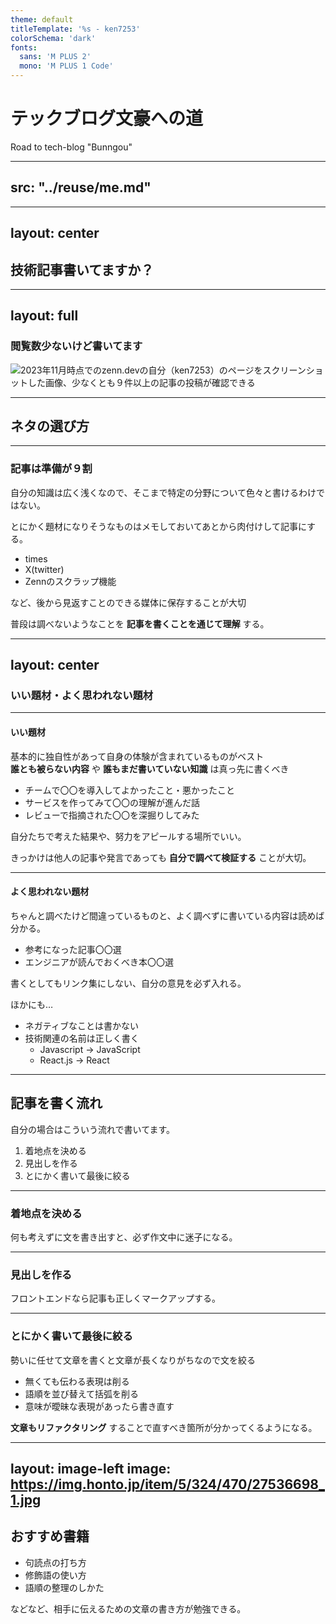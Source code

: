 ```yaml
---
theme: default
titleTemplate: '%s - ken7253'
colorSchema: 'dark'
fonts:
  sans: 'M PLUS 2'
  mono: 'M PLUS 1 Code'
---
```


# テックブログ文豪への道
Road to tech-blog "Bunngou"

---
src: "../reuse/me.md"
---

---
layout: center
---

## 技術記事書いてますか？

---
layout: full
---

### 閲覧数少ないけど書いてます

![2023年11月時点でのzenn.devの自分（ken7253）のページをスクリーンショットした画像、少なくとも９件以上の記事の投稿が確認できる](/img/zenn.dev_ken7253-screenshot.png)

---

## ネタの選び方

---

### 記事は準備が９割

自分の知識は広く浅くなので、そこまで特定の分野について色々と書けるわけではない。

とにかく題材になりそうなものはメモしておいてあとから肉付けして記事にする。

- times
- X(twitter)
- Zennのスクラップ機能

など、後から見返すことのできる媒体に保存することが大切

普段は調べないようなことを **記事を書くことを通じて理解** する。

<!-- 記事を書いている人は知っていることを書いているわけではなくて学習のログとして学びながら記事を書いていることが多い -->

---
layout: center
---
### いい題材・よく思われない題材

<!-- 基本的に記事の内容はその人の自由だけど、面白いかどうかは別として自分がいい記事・良くない記事だと思う基準を共有しておきます。 -->

---

#### いい題材

<div v-click>

基本的に独自性があって自身の体験が含まれているものがベスト  
**誰とも被らない内容** や **誰もまだ書いていない知識** は真っ先に書くべき

</div>

<div v-click>


- チームで〇〇を導入してよかったこと・悪かったこと
- サービスを作ってみて〇〇の理解が進んだ話
- レビューで指摘された〇〇を深掘りしてみた

</div>

<div v-click>

自分たちで考えた結果や、努力をアピールする場所でいい。

きっかけは他人の記事や発言であっても **自分で調べて検証する** ことが大切。

</div>

---

#### よく思われない題材

ちゃんと調べたけど間違っているものと、よく調べずに書いている内容は読めば分かる。

<div v-click>

- 参考になった記事〇〇選
- エンジニアが読んでおくべき本〇〇選

</div>

<div v-click>
<p>書くとしてもリンク集にしない、自分の意見を必ず入れる。</p>
</div>

<div v-click>
<p>ほかにも…</p>
</div>

<div v-click>

- ネガティブなことは書かない
- 技術関連の名前は正しく書く
  - Javascript -> JavaScript
  - React.js -> React

</div>

<!-- ネガティブなことは書かない：ライブラリ批判（〇〇はオワコン）やブラウザ批判（〇〇の機能を実装していないのは△△だけ！）みたいなことを書かない、技術の裏には人間がいることを忘れずに。 -->

---

## 記事を書く流れ

自分の場合はこういう流れで書いてます。

<v-clicks>

1. 着地点を決める
2. 見出しを作る
3. とにかく書いて最後に絞る

</v-clicks>

---

### 着地点を決める

何も考えずに文を書き出すと、必ず作文中に迷子になる。

---

### 見出しを作る

フロントエンドなら記事も正しくマークアップする。

---

### とにかく書いて最後に絞る

勢いに任せて文章を書くと文章が長くなりがちなので文を絞る

- 無くても伝わる表現は削る
- 語順を並び替えて括弧を削る
- 意味が曖昧な表現があったら書き直す

**文章もリファクタリング** することで直すべき箇所が分かってくるようになる。

---
layout: image-left
image: https://img.honto.jp/item/5/324/470/27536698_1.jpg
---

## おすすめ書籍

- 句読点の打ち方
- 修飾語の使い方
- 語順の整理のしかた

などなど、相手に伝えるための文章の書き方が勉強できる。
